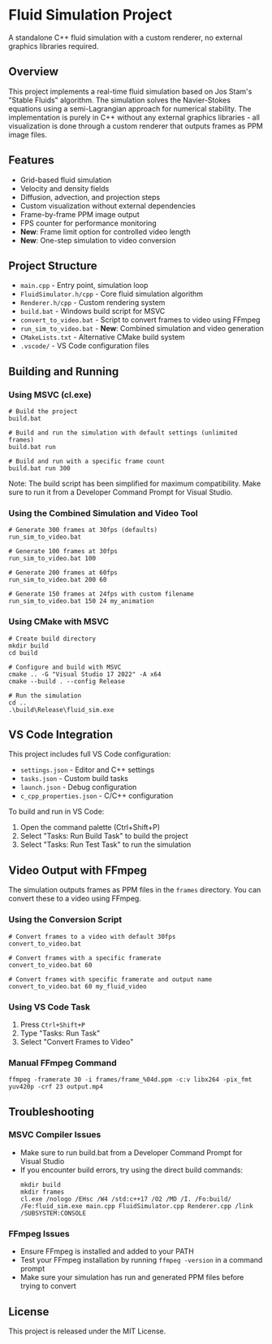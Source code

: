 # Fluid Simulation Project

A standalone C++ fluid simulation with a custom renderer, no external graphics libraries required.

## Overview

This project implements a real-time fluid simulation based on Jos Stam's "Stable Fluids" algorithm. The simulation solves the Navier-Stokes equations using a semi-Lagrangian approach for numerical stability. The implementation is purely in C++ without any external graphics libraries - all visualization is done through a custom renderer that outputs frames as PPM image files.

## Features

- Grid-based fluid simulation
- Velocity and density fields
- Diffusion, advection, and projection steps
- Custom visualization without external dependencies
- Frame-by-frame PPM image output
- FPS counter for performance monitoring
- **New**: Frame limit option for controlled video length
- **New**: One-step simulation to video conversion

## Project Structure

- `main.cpp` - Entry point, simulation loop
- `FluidSimulator.h/cpp` - Core fluid simulation algorithm
- `Renderer.h/cpp` - Custom rendering system
- `build.bat` - Windows build script for MSVC
- `convert_to_video.bat` - Script to convert frames to video using FFmpeg
- `run_sim_to_video.bat` - **New**: Combined simulation and video generation
- `CMakeLists.txt` - Alternative CMake build system
- `.vscode/` - VS Code configuration files

## Building and Running

### Using MSVC (cl.exe)

```batch
# Build the project
build.bat

# Build and run the simulation with default settings (unlimited frames)
build.bat run

# Build and run with a specific frame count
build.bat run 300
```

Note: The build script has been simplified for maximum compatibility. Make sure to run it from a Developer Command Prompt for Visual Studio.

### Using the Combined Simulation and Video Tool

```batch
# Generate 300 frames at 30fps (defaults)
run_sim_to_video.bat

# Generate 100 frames at 30fps
run_sim_to_video.bat 100

# Generate 200 frames at 60fps
run_sim_to_video.bat 200 60

# Generate 150 frames at 24fps with custom filename
run_sim_to_video.bat 150 24 my_animation
```

### Using CMake with MSVC

```batch
# Create build directory
mkdir build
cd build

# Configure and build with MSVC
cmake .. -G "Visual Studio 17 2022" -A x64
cmake --build . --config Release

# Run the simulation
cd ..
.\build\Release\fluid_sim.exe
```

## VS Code Integration

This project includes full VS Code configuration:

- `settings.json` - Editor and C++ settings
- `tasks.json` - Custom build tasks
- `launch.json` - Debug configuration
- `c_cpp_properties.json` - C/C++ configuration

To build and run in VS Code:
1. Open the command palette (Ctrl+Shift+P)
2. Select "Tasks: Run Build Task" to build the project
3. Select "Tasks: Run Test Task" to run the simulation

## Video Output with FFmpeg

The simulation outputs frames as PPM files in the `frames` directory. You can convert these to a video using FFmpeg.

### Using the Conversion Script

```batch
# Convert frames to a video with default 30fps
convert_to_video.bat

# Convert frames with a specific framerate
convert_to_video.bat 60

# Convert frames with specific framerate and output name
convert_to_video.bat 60 my_fluid_video
```

### Using VS Code Task

1. Press `Ctrl+Shift+P`
2. Type "Tasks: Run Task"
3. Select "Convert Frames to Video"

### Manual FFmpeg Command

```batch
ffmpeg -framerate 30 -i frames/frame_%04d.ppm -c:v libx264 -pix_fmt yuv420p -crf 23 output.mp4
```

## Troubleshooting

### MSVC Compiler Issues

- Make sure to run build.bat from a Developer Command Prompt for Visual Studio
- If you encounter build errors, try using the direct build commands:
  ```
  mkdir build
  mkdir frames
  cl.exe /nologo /EHsc /W4 /std:c++17 /O2 /MD /I. /Fo:build/ /Fe:fluid_sim.exe main.cpp FluidSimulator.cpp Renderer.cpp /link /SUBSYSTEM:CONSOLE
  ```

### FFmpeg Issues

- Ensure FFmpeg is installed and added to your PATH
- Test your FFmpeg installation by running `ffmpeg -version` in a command prompt
- Make sure your simulation has run and generated PPM files before trying to convert

## License

This project is released under the MIT License.
